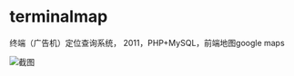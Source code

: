 # terminalmap
终端（广告机）定位查询系统， 2011，PHP+MySQL，前端地图google maps

![截图](https://raw.githubusercontent.com/fr33m44/terminalmap/main/terminalmap.png)
